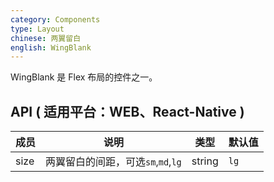 ```yaml
---
category: Components
type: Layout
chinese: 两翼留白
english: WingBlank
---
```


WingBlank 是 Flex 布局的控件之一。

## API ( 适用平台：WEB、React-Native )

| 成员        | 说明           | 类型          | 默认值       |
|------------|----------------|--------------|--------------|
| size    | 两翼留白的间距，可选`sm`,`md`,`lg`  | string |  `lg`  |
